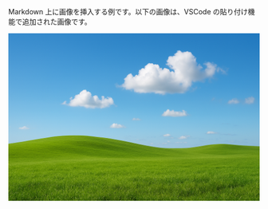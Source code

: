 Markdown 上に画像を挿入する例です。以下の画像は、VSCode の貼り付け機能で追加された画像です。

![alt text](../images/section3/section3.png)
